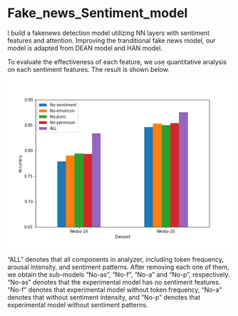 # Fake_news_Sentiment_model

I build a fakenews detection model utilizing NN layers with sentiment features and attention. Improving the tranditional fake news model, our model is adapted from DEAN model and HAN model.

To evaluate the effectiveness of each feature, we use quantitative analysis on each sentiment features. The result is shown below.

![image](https://github.com/alissa404/Fake_news_Sentiment_model/blob/main/ablation.png)


“ALL” denotes that all components in analyzer, including token frequency, arousal intensity, and sentiment patterns.
After removing each one of them, we obtain the sub-models “No-as”, “No-f”, “No-a” and “No-p”, respectively. “No-as” denotes that the experimental model has no sentiment features. “No-f” denotes that experimental model without token frequency, “No-a” denotes that without sentiment intensity, and “No-p” denotes that experimental model without sentiment patterns. 
